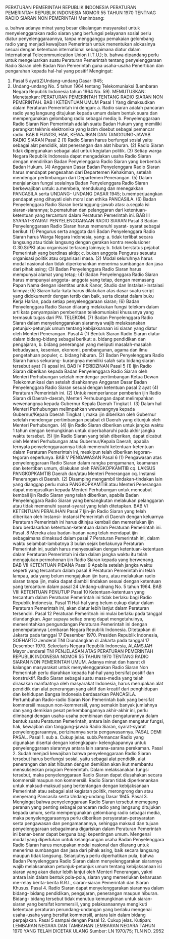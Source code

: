  PERATURAN PEMERINTAH REPUBLIK INDONESIA PERATURAN PEMERINTAH REPUBLIK INDONESIA NOMOR 55 TAHUN 1970 TENTNAG RADIO SIARAN NON PEMERINTAH
Menimbang:

a. bahwa adanya minat yang besar dikalangan masyarakat untuk menyelenggarakan radio siaran yang berfungsi pelayanan sosial perlu diatur penyelenggaraannya, tanpa mengganggu pemakaian gelombang radio yang menjadi kewajiban Pemerintah untuk menentukan alokasinya sesuai dengan ketentuan international sebagaimana diatur dalam International Telecommunication Union (I.T.U.);
b. bahwa dipandang perlu untuk mengeluarkan suatu Peraturan Pemerintah tentang penyelenggaraan Radio Siaran oleh Badan Non Pemerintah guna usaha-usaha Penertiban dan pengarahan kepada hal-hal yang positif
Mengingat:

1. Pasal 5 ayat(2)Undang-undang Dasar l945;
2. Undang-undang No. 5 tahun 1964 tentang Telekomuniaksi (Lembaran Negara Republik Indonesia tahun 1964 No. 59).
MEMUTUSKAN:
 Menetapkan: PERATURAN PEMERINTAH TENTANG RADIO SIARAN NON PEMERINTAH. BAB I KETENTUAN UMUM
Pasal 1
Yang dimaksudkan dalam Peraturan Pemerintah ini dengan:
a. Radio siaran adalah pancaran radio yang langsung ditujukan kepada umum dalam bentuk suara dan mempergunakan gelombang radio sebagai media;
b. Penyelenggaraan Radio Siaran Non Pemerintah adalah suatu Badan Hukum yang memiliki perangkat tekhnis elektronika yang lazim disebut sebagai pemancar radio.
BAB II FUNGSI, HAK, KEWAJIBAN DAN TANGGUNG-JAWAB RADIO SIARAN
Pasal 2
(1) Radio Siaran harus berfungsi sosial yaitu sebagai alat pendidik, alat penerangan dan alat hiburan. (2) Radio Siaran tidak dipergunakan sebagai alat untuk kegiatan politik.
(3) Setiap warga Negara Republik Indonesia dapat mengadakan usaha Radio Siaran dengan mendirikan Badan Penyelenggara Radio Siaran yang berbentuk Badan Hukum. (4) Anggaran Dasar Badan Penyelenggara Radio Siaran harus mendapat pengesahan dari Departemen Kehakiman, setelah mendengar pertimbangan dari Departemen Penerangan. (5) Dalam menjalankan fungsi sosialnya Badan Penyelenggara Radio Siaran berkewajiban untuk:
a.membela, mendukung dan menegakkan PANCASILA serta UNDANG- UNDANG DASAR 1945;
b.memperjuangkan pendapat yang dihayati oleh moral dan ethika PANCASILA.
(6) Badan Penyelenggara Radio Siaran bertanggung-jawab atas:
a.segala isi siaran-siarannya;
b.pematuhan dan pelanggaran dari ketentuan-ketentuan yang tercantum dalam Peraturan Pemerintah ini.
BAB III SYARAT-SYARAT PENYELENGGARAAN RADIO SIARAN
Pasal 3
Badan Penyelenggaraan Radio Siaran harus memenuhi syarat- syarat sebagai berikut:
(1) Pengurus serta anggota dari Badan Penyelenggara Radio Siaran harus Warga Negara Indonesia, yang:
a. tidak terlibat secara langsung atau tidak langsung dengan gerakan kontra revolusioner G.30.S/PKI atau organisasi terlarang lainnya;
b. tidak berstatus pejabat Pemerintah yang berdinas aktip;
c. bukan anggota Pengurus sesuatu organisasi politik atau organisasi masa.
(2) Modal seluruhnya harus modal nasional dan tidak diperkenankan menerima sumbangan dan jasa dari pihak asing;
(3) Badan Penyelenggara Radio Siaran harus mempunyai alamat yang tetap;
(4) Badan Penyelenggara Radio Siaran harus mempunyai anggota- anggota yang tetap, dengan memasang Papan Nama dengan identitas untuk Kanor, Studio dan Instalasi-instalasi lainnya;
(5) Siaran kata-kata harus dilakukan atas dasar suatu script yang didokumentir dengan tertib dan baik, serta dicatat dalam buku Kerja Harian, pada setiap penyelenggaraan siaran;
(6) Badan Penyelenggara Radio Siaran dilarang melakukan fungsi telekom dalam arti kata penyampaian pemberitaan telekomuniaksi khususnya yang termasuk tugas dari PN. TELEKOM.
(7) Badan Penyelenggara Radio Siaran dalam menyelenggarakan siarannya wajib melaksanakan petunjuk-petunjuk umum tentang kebijaksanaan isi siaran yang diatur oleh Menteri Penerangan.
Pasal 4
(1) Bentuk Siaran Radio Siaran diatur dalam bidang-bidang sebagai berikut:
a. bidang pendidikan dan pengajaran, b. bidang penerangan yang meliputi masalah-masalah kebudayaan, kesenian, ekonomi, pembangunan, agama dan ilmu pengetahuan populer, c. bidang hiburan.
(2) Badan Penyelenggara Radio Siaran harus sekurang- kurangnya memiliki salah satu bidang siaran tersebut ayat (1) apsal ini. BAB IV PERIDZINAN
Pasal 5
(1) Ijin Radio Siaran diberikan kepada Badan Penyelenggara Radio Siaran oleh Menteri Perhubungan setelah mendengar pertimbangan Ketua Dewan Telekomunikasi dan setelah disahkannya Anggaran Dasar Badan Penyelenggara Radio Siaran sesuai dengan ketentuan pasal 2 ayat (4) Peraturan Pemerintah ini. (2) Untuk memperlancar pemberian ijin Radio Siaran di Daerah-daerah, Menteri Perhubungan dapat melimpahkan wewenangnya kepada Gubernur Kepala Daerah Tingkat I. (3) Dalam hal Menteri Perhubungan melimpahkan wewenangnya kepada Gubernur/Kepala Daerah Tingkat I, maka ijin diberikan oleh Gubernur setelah mendengar pertimbangan pejabat di Daerah yang ditunjuk oleh Menteri Perhubungan. (4) Ijin Radio Siaran diberikan untuk jangka waktu 1 tahun dengan kemungkinan untuk diperbaharuhi pada akhir jangka waktu tersebut. (5) Ijin Radio Siaran yang telah diberikan, dapat dicabut oleh Menteri Perhubungan atau Gubernur/Kepala Daerah, apabila ternyata penyelenggaraannya tidak memenuhi ketentuan-ketentuan dalam Peraturan Pemerintah ini, meskipun telah diberikan tegoran- tegoran seperlunya. BAB V PENGAWASAN
Pasal 6
(1) Pengawasan atas penyelenggaraan Radio Siaran dalam rangka pengamanan, keamanan dan ketertiban umum, dilakukan oleh PANGKOPKAMTIB cq. LAKSUS PANGKOPKAMTIB Daerah dan/atau Menteri Penerangan cq. Instansi Penerangan di Daerah. (2) Disamping mengambil tindakan-tindakan lain yang dianggap perlu maka PANGKOPKAMTIB atau Menteri Penerangan dapat mengusulkan kepada Menteri Perhubungan untuk mencabut kembali ijin Radio Siaran yang telah diberikan, apabila Badan Penyelenggara Radio Siaran yang bersangkutan melakukan pelanggaran atau tidak memenuhi syarat-syarat yang telah ditetapkan. BAB VI KETENTUAN PERALIHAN
Pasal 7
Ijin-jin Radio Siaran yang telah diberikan oleh Instansi- instansi Pemerintah di Daerah dengan keluarnya Peraturan Pemerintah ini harus ditinjau kembali dan memerlukan ijin baru berdasarkan ketentuan-ketentuan dalam Peraturan Pemerintah ini. Pasal .8 Mereka atau badan-badan yang telah mendapat ijin sebagaimana dimaksud dalam pasal 7 Peraturan Pemerintah ini, dalam waktu selambat-lambatnya 3 bulan sejak berlakunya Peraturan Pemerintah ini, sudah harus menyesuaikan dengan ketentuan-ketentuan dalam Peraturan Pemerintah ini dan dalam jangka waktu itu telah mengajukan permohonan ijin Radio Siaran kepada yang berwenang. BAB VII KETENTUAN PIDANA
Pasal 9
Apabila setelah jangka waktu seperti yang tercantum dalam pasal 8 Peraturan Pemerintah ini telah lampau, ada yang belum mengajukan ijin baru, atau melakukan radio siaran tanpa ijin, maka dapat diambil tindakan sesuai dengan ketentuan yang tercantum dalam pasal 24 Undang-udnang No. 5 tahun 1964. BAB VIII KETENTUAN PENUTUP
Pasal 10
Ketentuan-ketentuan yang tercantum dalam Peraturan Pemerintah ini tidak berlaku bagi Radio Republik Indonesia. Pasal 11 Hal-hal yang belum cukup diatur dalam Peraturan Pemerintah ini, akan diatur lebih lanjut dalam Peraturan tersendiri. Pasal 12 Peraturan Pemeritnah ini mulai berlaku pada tanggal diundangkan. Agar supaya setiap orang dapat mengetahuinya, memerintahkan pengundangan Peraturan Pemerintah ini dengan penempatannya Lembaran Negara Republik Indonesia. Ditetapkan di Jakarta pada tanggal 17 Desember 1970. Presiden Republik Indonesia, SOEHARTO Jenderal TNI Diundangkan di Jakarta pada tanggal 17 Desember 1970. Sekretaris Negara Republik Indonesia, ALAMSJAH Mayor Jenderal TNI PENJELASAN ATAS PERATURAN PEMERINTAH REPUBLIK INDONESIA NOMOR 55 TAHUN 1970 TENTANG RADIO SIARAN NON PEMERINTAH UMUM. Adanya minat dan hasrat di kalangan masyarakat untuk menyelenggarakan Radio Siaran Non Pemerintah perlu diarahkan kepada hal-hal yang bersifat positif dan konstruktif. Radio Siaran sebagai suatu mass-media yang telah dirasakan manfaatnya oleh masyarakat Indonesia, harus merupakan alat pendidik dan alat penerangan yang aktif dan kreatif dari penghidupan dan kehidupan Bangsa Indonesia berdasarkan PANCASILA. Pertumbuhan Radio-radio Siaran Non Pemerintah baik yang bersifat kommersiil maupun non-kommersiil, yang semakin banyak jumlahnya dan yang demikian pesat perkembangannya akhir-akhir ini, perlu diimbangi dengan usaha-usaha pembinaan dan pengaturannya dalam bentuk suatu Peraturan Pemerintah, antara lain dengan mengatur fungsi, hak, kewajiban dan tanggung-jawab Radio Siaran, syarat-syarat penyelenggaraannya, perizinannya serta pengawasannya. PASAL DEMI PASAL. Pasal 1. sub a. Cukup jelas. subb.Pemancar Radio yang digunakan disertai dengan kelengkapan- kelengkapannya untuk penyelenggaraan siarannya antara lain sarana-sarana perekaman. Pasal 2. Sudah menjadi kewajiban bahwa penyelenggaraan Radio Siaran tersebut harus berfungsi sosial, yaitu sebagai alat pendidik, alat penerangan dan alat hiburan dengan demikian akan ikut membantu mensukseskan program Pemerintah. Dalam melaksanakan fungsi tersebut, maka penyelenggaraan Radio Siaran dapat diusahakan secara kommersiil maupun non kommersiil. Radio Siaran tidak diperkenankan untuk maksud-maksud yang bertentangan dengan kebijaksanaan Pemerintah atau sebagai alat kegiatan politik, merongrong dan atau menyerang Pancasila serta Undang-undang Dasar 1945. Pasal 3. Mengingat bahwa penyelenggaraan Radio Siaran tersebut memegang peranan yang penting sebagai pancaran radio yang langsung ditujukan kepada umum, serta mempergunakan gelombang radio sebagai media, maka penyelenggaraannya perlu diberikan persyaratan-persyaratan serta pengawasan dan pengamanannya, sehingga maksud dan tujuan penyelenggaraan sebagaimana digariskan dalam Peraturan Pemerintah ini benar-benar dapat berguna bagi kepentingan umum. Mengenai modal yang diperlukan untuk kelangsungan usaha Badan Penyelenggara Radio Siaran harus merupakan modal nasional dan dilarang untuk menerima sumbangan dan jasa dari pihak asing, baik secara langsung maupun tidak langsung. Selanjutnya perlu diperhatikan pula, bahwa Badan Penyelenggara Radio Siaran dalam menyelenggarakan siarannya wajib melaksanakan petunjuk-petunjuk umum tentang kebijaksanaan isi siaran yang akan diatur lebih lanjut oleh Menteri Penerangan, yakni antara lain dalam bentuk pola-pola, siaran yang memerlukan keharusan me-relay berita-berita R.R.I., siaran-siaran Pemerintah dan Siaran Khusus. Pasal 4. Radio Siaran dapat menyelenggarakan siarannya dalam bidang- bidang pendidikan, pengajaran, penerangan maupun hiburan. Bidang- bidang tersebut tidak menutup kemungkinan untuk siaran-siaran yang bersifat kommersiil, yang pelaksanaannya mengikuti ketentuan peraturan perundang-undangan yang berlaku mengenai usaha-usaha yang bersifat kommersiil, antara lain dalam bidang perpajakan. Pasal 5 sampai dengan Pasal 12. Cukup jelas. Kutipan: LEMBARAN NEGARA DAN TAMBAHAN LEMBARAN NEGARA TAHUN 1970 YANG TELAH DICETAK ULANG Sumber: LN 1970/75; TLN NO. 2952